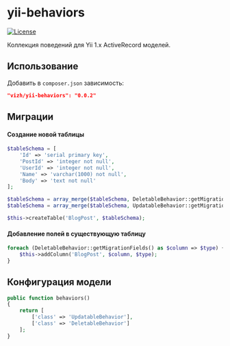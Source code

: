 yii-behaviors
==============

[![License](https://poser.pugx.org/happyproff/yii-easyimages/license.svg)](https://packagist.org/packages/happyproff/yii-easyimages)

Коллекция поведений для Yii 1.x ActiveRecord моделей.

## Использование

Добавить в `composer.json` зависимость:

```json
"vizh/yii-behaviors": "0.0.2"
```

## Миграции

#### Создание новой таблицы

```php
$tableSchema = [
	'Id' => 'serial primary key',
	'PostId' => 'integer not null',
	'UserId' => 'integer not null',
	'Name' => 'varchar(1000) not null',
	'Body' => 'text not null'
];

$tableSchema = array_merge($tableSchema, DeletableBehavior::getMigrationFields());
$tableSchema = array_merge($tableSchema, UpdatableBehavior::getMigrationFields());

$this->createTable('BlogPost', $tableSchema);
```

#### Добавление полей в существующую таблицу

```php
foreach (DeletableBehavior::getMigrationFields() as $column => $type) {
	$this->addColumn('BlogPost', $column, $type);
}
```

## Конфигурация модели

```php
public function behaviors()
{
	return [
		['class' => 'UpdatableBehavior'],
		['class' => 'DeletableBehavior']
	];
}
```